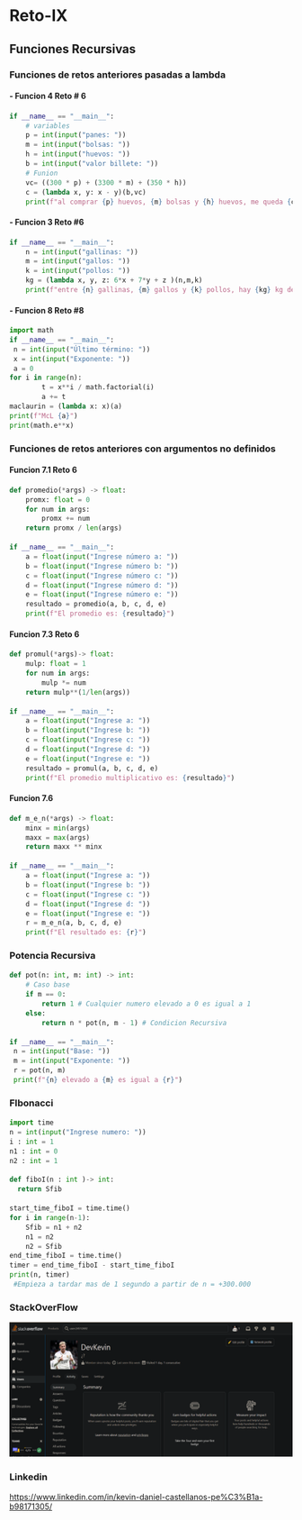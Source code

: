 # Reto-IX
## Funciones Recursivas

### Funciones de retos anteriores pasadas a lambda
#### - Funcion 4 Reto # 6
```python
if __name__ == "__main__":
    # variables
    p = int(input("panes: "))
    m = int(input("bolsas: "))
    h = int(input("huevos: "))
    b = int(input("valor billete: "))
    # Funion
    vc= ((300 * p) + (3300 * m) + (350 * h))
    c = (lambda x, y: x - y)(b,vc)
    print(f"al comprar {p} huevos, {m} bolsas y {h} huevos, me queda {c}")
```
#### - Funcion 3 Reto #6
```python
if __name__ == "__main__":
    n = int(input("gallinas: "))
    m = int(input("gallos: "))
    k = int(input("pollos: "))
    kg = (lambda x, y, z: 6*x + 7*y + z )(n,m,k)
    print(f"entre {n} gallinas, {m} gallos y {k} pollos, hay {kg} kg de carne")
```
#### - Funcion 8 Reto #8
```python
import math
if __name__ == "__main__":    
 n = int(input("Último término: "))
 x = int(input("Exponente: "))
 a = 0
for i in range(n):
        t = x**i / math.factorial(i)
        a += t
maclaurin = (lambda x: x)(a)
print(f"McL {a}")
print(math.e**x)
```
### Funciones de retos anteriores con argumentos no definidos
#### Funcion 7.1 Reto 6
```python
def promedio(*args) -> float:
    promx: float = 0
    for num in args:
        promx += num
    return promx / len(args)

if __name__ == "__main__":
    a = float(input("Ingrese número a: "))
    b = float(input("Ingrese número b: "))
    c = float(input("Ingrese número c: "))
    d = float(input("Ingrese número d: "))
    e = float(input("Ingrese número e: "))
    resultado = promedio(a, b, c, d, e)
    print(f"El promedio es: {resultado}")
```
#### Funcion 7.3 Reto 6
```python
def promul(*args)-> float:
    mulp: float = 1
    for num in args:
        mulp *= num
    return mulp**(1/len(args))

if __name__ == "__main__":
    a = float(input("Ingrese a: "))
    b = float(input("Ingrese b: "))
    c = float(input("Ingrese c: "))
    d = float(input("Ingrese d: "))
    e = float(input("Ingrese e: "))
    resultado = promul(a, b, c, d, e)
    print(f"El promedio multiplicativo es: {resultado}")
```
#### Funcion 7.6
```python
def m_e_n(*args) -> float:
    minx = min(args)
    maxx = max(args)
    return maxx ** minx

if __name__ == "__main__":
    a = float(input("Ingrese a: "))
    b = float(input("Ingrese b: "))
    c = float(input("Ingrese c: "))
    d = float(input("Ingrese d: "))
    e = float(input("Ingrese e: "))
    r = m_e_n(a, b, c, d, e)
    print(f"El resultado es: {r}")
```
### Potencia Recursiva
```python
def pot(n: int, m: int) -> int:
    # Caso base
    if m == 0:
        return 1 # Cualquier numero elevado a 0 es igual a 1
    else:
        return n * pot(n, m - 1) # Condicion Recursiva

if __name__ == "__main__":
 n = int(input("Base: "))
 m = int(input("Exponente: "))
 r = pot(n, m)
 print(f"{n} elevado a {m} es igual a {r}")
```

### FIbonacci
```python
import time
n = int(input("Ingrese numero: "))
i : int = 1
n1 : int = 0
n2 : int = 1

def fiboI(n : int )-> int:
  return Sfib

start_time_fiboI = time.time()
for i in range(n-1):
    Sfib = n1 + n2
    n1 = n2
    n2 = Sfib
end_time_fiboI = time.time()
timer = end_time_fiboI - start_time_fiboI
print(n, timer) 
 #Empieza a tardar mas de 1 segundo a partir de n = +300.000
```

### StackOverFlow
![](https://github.com/DKev2P24/Reto-IX/blob/main/Captura%20de%20pantalla%20(43).png)

### Linkedin
https://www.linkedin.com/in/kevin-daniel-castellanos-pe%C3%B1a-b98171305/ 

